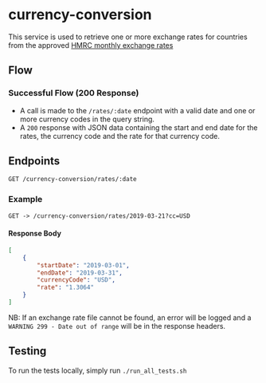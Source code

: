 # currency-conversion

This service is used to retrieve one or more exchange rates for countries from the approved [HMRC monthly exchange rates](https://www.gov.uk/government/collections/exchange-rates-for-customs-and-vat)

## Flow

### Successful Flow (200 Response)
- A call is made to the `/rates/:date` endpoint with a valid date and one or more  currency codes in the query string.
- A `200` response with JSON data containing the start and end date for the rates, the currency code and the rate for that currency code.


## Endpoints
`GET /currency-conversion/rates/:date`

### Example

`GET -> /currency-conversion/rates/2019-03-21?cc=USD`

#### Response Body

```json
[
    {
        "startDate": "2019-03-01",
        "endDate": "2019-03-31",
        "currencyCode": "USD",
        "rate": "1.3064"
    }
]
```

NB: If an exchange rate file cannot be found, an error will be logged and a `WARNING 299 - Date out of range` will be in the response headers.

## Testing
To run the tests locally, simply run `./run_all_tests.sh`
